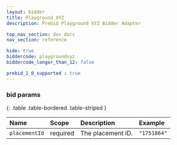 ```yaml
---
layout: bidder
title: Playground XYZ
description: Prebid Playground XYZ Bidder Adapter

top_nav_section: dev_docs
nav_section: reference

hide: true
biddercode: playgroundxyz
biddercode_longer_than_12: false

prebid_1_0_supported : true
---
```



### bid params

{: .table .table-bordered .table-striped }

| Name | Scope | Description | Example |
| :--- | :---- | :---------- | :------ |
| `placementId` | required | The placement ID. | `"1751864"` |


